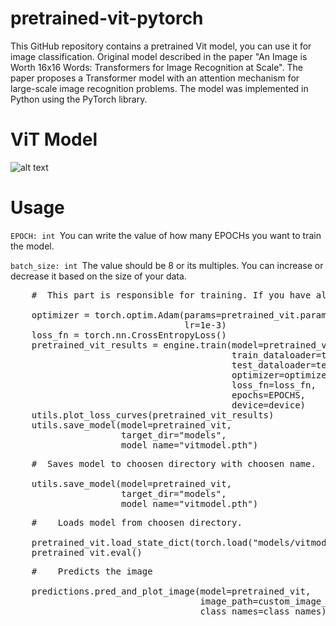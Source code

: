 #    pretrained-vit-pytorch

  This GitHub repository contains a pretrained Vit model, you can use it for image classification. Original model described in the paper "An Image is Worth 16x16 Words: Transformers for Image Recognition at Scale". The paper proposes a Transformer model with an attention mechanism for large-scale image recognition problems. The model was implemented in Python using the PyTorch library.

#    ViT Model

![alt text](https://huggingface.co/datasets/huggingface/documentation-images/resolve/main/transformers/model_doc/vit_architecture.jpg)

#    Usage

<code>EPOCH: int
</code>You can write the value of how many EPOCHs you want to train the model.

<code>batch_size: int
</code>The value should be 8 or its multiples. You can increase or decrease it based on the size of your data.




<pre>    #  This part is responsible for training. If you have already trained your model, you can comment out this part.
  
    optimizer = torch.optim.Adam(params=pretrained_vit.parameters(),
                                 lr=1e-3)
    loss_fn = torch.nn.CrossEntropyLoss()
    pretrained_vit_results = engine.train(model=pretrained_vit,
                                          train_dataloader=train_dataloader_pretrained,
                                          test_dataloader=test_dataloader_pretrained,
                                          optimizer=optimizer,
                                          loss_fn=loss_fn,
                                          epochs=EPOCHS,
                                          device=device)
    utils.plot_loss_curves(pretrained_vit_results)
    utils.save_model(model=pretrained_vit,
                     target_dir="models",
                     model_name="vitmodel.pth")</pre>
<pre>    #  Saves model to choosen directory with choosen name.
  
    utils.save_model(model=pretrained_vit,
                     target_dir="models",
                     model_name="vitmodel.pth")
</pre>

<pre>    #    Loads model from choosen directory.
    
    pretrained_vit.load_state_dict(torch.load("models/vitmodel.pth"))
    pretrained_vit.eval()
</pre>

<pre>    #    Predicts the image
    
    predictions.pred_and_plot_image(model=pretrained_vit,
                                    image_path=custom_image_path,
                                    class_names=class_names)</pre>
